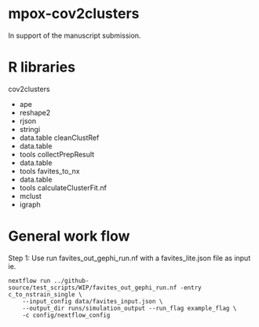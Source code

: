 # mpox-cov2clusters
In support of the manuscript submission.

# R libraries
  cov2clusters
  - ape
  - reshape2
  - rjson
  - stringi
  - data.table
  cleanClustRef
  - data.table
  - tools
  collectPrepResult
  - data.table
  - tools
  favites_to_nx
  - data.table
  - tools
  calculateClusterFit.nf
  - mclust
  - igraph

# General work flow
Step 1:
Use run favites_out_gephi_run.nf with a favites_lite.json file as input
ie. 
```
nextflow run ../github-source/test_scripts/WIP/favites_out_gephi_run.nf -entry c_to_nstrain_single \
	--input_config data/favites_input.json \
	--output_dir runs/simulation_output --run_flag example_flag \
	-c config/nextflow_config
```

